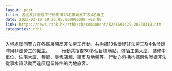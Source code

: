 ```yaml
---
layout: post
title: 各區反非法勞工行動拘捕13名懷疑黑工及4名僱主
date: 2023-03-10 19:26:05.000000000 +08:00
link: https://news.rthk.hk/rthk/ch/component/k2/1691429-20230310.htm
categories: rthk
---
```


入境處聯同警方在各區展開反非法勞工行動，共拘捕13名懷疑非法勞工及4名涉嫌聘用非法勞工的僱主。
　　
行動共搜查30多個目標地點，包括工業大廈、裝修中單位、住宅大廈、餐廳、零售店舖、街市及地盤等。行動亦包括拘捕兩名涉嫌非法從事水貨活動而違反逗留條件的內地旅客。
